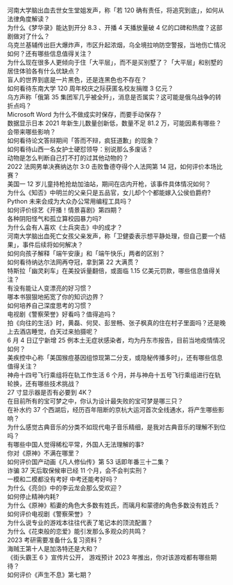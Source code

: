 河南大学脑出血去世女生堂姐发声，称「若 120 确有责任，将追究到底」，如何从法律角度解读？  
为什么《梦华录》能达到开分 8.3 、开播 4 天播放量破 4 亿的口碑和热度？这部剧做对了什么？  
乌克兰基辅传出巨大爆炸声，市区升起浓烟，乌全境拉响防空警报，当地伤亡情况如何？还有哪些信息值得关注？  
为什么现在很多人更倾向于住「大平层」，而不是买别墅了？「大平层」和别墅的居住体验各有什么优缺点？  
盲人的世界到底是一片黑色，还是连黑色也不存在？  
如何看待东南大学 120 周年校庆之际获匿名校友捐赠 3 亿元？  
乌方声称「俄第 35 集团军几乎被全歼」，消息是否属实？这可能是俄乌战争的转折点吗？  
Microsoft Word 为什么不做成实时保存，而要手动保存？  
数据显示日本 2021 年新生儿数量创新低，数量不足 81.2 万，可能因素有哪些？会带来哪些影响？  
如何看待论文答辩期间「答而不辩，疯狂道歉」的现象？  
如何看待山西一名女护士硬怼领导：别说那么多废话？  
动物是怎么判断自己打不打的过其他动物的？  
2022 法网男单决赛纳达尔 3:0 击败鲁德夺得个人法网第 14 冠，如何评价本场比赛？  
美国一 12 岁儿童持枪抢劫加油站，期间在店内开枪，该事件具体情况如何？  
为什么《知否》中明兰的父亲只是五品官，女儿却个个都能嫁入公侯伯爵府?  
Python 未来会成为大众办公常用编程工具吗？  
如何评价综艺《开播！情景喜剧》第四期？  
各种阴阳怪气和孤立算校园暴力吗?  
为什么会有人喜欢《士兵突击》中的成才？  
河南大学脑出血死亡女孩父亲发声，称「卫健委表示想平静处理，但自己要一个结果」，事件后续将如何解决？  
如何向孩子解释「端午安康」和「端午快乐」两者的区别？  
如何看待纳达尔法网再夺冠，拿到第 22 大满贯？  
特斯拉「幽灵刹车」在美投诉量翻倍，或面临 1.15 亿美元罚款，哪些信息值得关注？  
有没有能让人变漂亮的好习惯？  
哪本书狠狠地拓宽了你的知识边界？  
如何培养自己深度思考的习惯？  
电视剧《警察荣誉》好看吗？值得追吗？  
拍《向往的生活》时，黄磊、何炅、彭昱畅、张子枫真的住在村子里面吗？还是晚上去酒店睡觉，白天过来拍摄呢？  
6 月 4 日辽宁新增 25 例本土无症状感染者，均为丹东市报告，目前当地疫情情况如何？  
美疾控中心称「美国猴痘基因组惊现第二分支，或隐秘传播多时」，还有哪些信息值得关注？  
神舟十四号飞行乘组将在轨工作生活 6 个月，并与神舟十五号飞行乘组进行在轨轮换，还有哪些技术挑战？  
27 寸显示器是否有必要到 4K？  
在目前所有的宝可梦之中，你认为设计最失败的宝可梦是哪三只？  
在补水约 37 个西湖后，经历百年阻断的京杭大运河首次全线通水，将产生哪些影响？  
为什么感觉古典音乐的分类不如现代电子音乐精细，是我对古典音乐的理解不到位吗？  
有哪些中国人觉得稀松平常，外国人无法理解的事?  
你对《原神》不满在哪里？  
如何评价国产动画《凡人修仙传》第 53 话即年番三十二集？  
诈骗 37 天后取保候审已经 11 个月，会不会判实刑？  
一模和二模都没有考好 中考还能考好吗？  
为什么《亮剑》中的李云龙会那么受欢迎？  
如何停止精神内耗?  
为什么《原神》稻妻的角色大多数有姓氏，而璃月和蒙德的角色多数没有姓氏？  
如何评价电视剧《警察荣誉》？  
为什么说专业的游戏本往往代表了笔记本的顶流配置？  
为什么《花束般的恋爱》能引发那么多观众的共鸣？  
2023 考研需要准备什么复习资料？  
海贼王第十人是加洛特还是大和？  
《街头霸王 6 》宣传片公开， 游戏预计 2023 年推出，你对该游戏都有哪些期待？  
如何评价《声生不息》第七期？  
